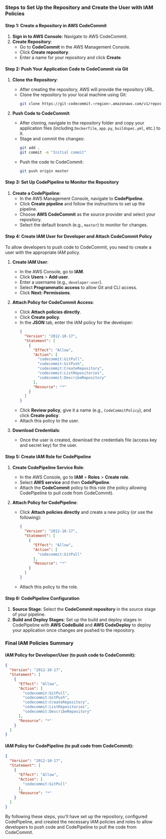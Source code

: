 ### Steps to Set Up the Repository and Create the User with IAM Policies

#### Step 1: Create a Repository in AWS CodeCommit
1. **Sign in to AWS Console**: Navigate to AWS CodeCommit.
2. **Create Repository**:
   - Go to **CodeCommit** in the AWS Management Console.
   - Click **Create repository**.
   - Enter a name for your repository and click **Create**.
   
#### Step 2: Push Your Application Code to CodeCommit via Git
1. **Clone the Repository**:
   - After creating the repository, AWS will provide the repository URL.
   - Clone the repository to your local machine using Git:
     ```bash
     git clone https://git-codecommit.<region>.amazonaws.com/v1/repos/<repository-name>
     ```
   
2. **Push Code to CodeCommit**:
   - After cloning, navigate to the repository folder and copy your application files (including `Dockerfile`, `app.py`, `buildspec.yml`, etc.) to it.
   - Stage and commit the changes:
     ```bash
     git add .
     git commit -m "Initial commit"
     ```
   - Push the code to CodeCommit:
     ```bash
     git push origin master
     ```

#### Step 3: Set Up CodePipeline to Monitor the Repository
1. **Create a CodePipeline**:
   - In the AWS Management Console, navigate to **CodePipeline**.
   - Click **Create pipeline** and follow the instructions to set up the pipeline.
   - Choose **AWS CodeCommit** as the source provider and select your repository.
   - Select the default branch (e.g., `master`) to monitor for changes.

#### Step 4: Create IAM User for Developer and Attach CodeCommit Policy

To allow developers to push code to CodeCommit, you need to create a user with the appropriate IAM policy.

1. **Create IAM User**:
   - In the AWS Console, go to **IAM**.
   - Click **Users** > **Add user**.
   - Enter a username (e.g., `developer-user`).
   - Select **Programmatic access** to allow Git and CLI access.
   - Click **Next: Permissions**.

2. **Attach Policy for CodeCommit Access**:
   - Click **Attach policies directly**.
   - Click **Create policy**.
   - In the **JSON** tab, enter the IAM policy for the developer:
     ```json
     {
       "Version": "2012-10-17",
       "Statement": [
         {
           "Effect": "Allow",
           "Action": [
             "codecommit:GitPull",
             "codecommit:GitPush",
             "codecommit:CreateRepository",
             "codecommit:ListRepositories",
             "codecommit:DescribeRepository"
           ],
           "Resource": "*"
         }
       ]
     }
     ```
   - Click **Review policy**, give it a name (e.g., `CodeCommitPolicy`), and click **Create policy**.
   - Attach this policy to the user.

3. **Download Credentials**:
   - Once the user is created, download the credentials file (access key and secret key) for the user.

#### Step 5: Create IAM Role for CodePipeline
1. **Create CodePipeline Service Role**:
   - In the AWS Console, go to **IAM** > **Roles** > **Create role**.
   - Select **AWS service** and then **CodePipeline**.
   - Attach the **CodeCommit** policy to this role (the policy allowing CodePipeline to pull code from CodeCommit).
   
2. **Attach Policy for CodePipeline**:
   - Click **Attach policies directly** and create a new policy (or use the following):
     ```json
     {
       "Version": "2012-10-17",
       "Statement": [
         {
           "Effect": "Allow",
           "Action": [
             "codecommit:GitPull"
           ],
           "Resource": "*"
         }
       ]
     }
     ```
   - Attach this policy to the role.

#### Step 6: CodePipeline Configuration
1. **Source Stage**: Select the **CodeCommit repository** in the source stage of your pipeline.
2. **Build and Deploy Stages**: Set up the build and deploy stages in CodePipeline with **AWS CodeBuild** and **AWS CodeDeploy** to deploy your application once changes are pushed to the repository.

### Final IAM Policies Summary

#### IAM Policy for Developer/User (to push code to CodeCommit):
```json
{
  "Version": "2012-10-17",
  "Statement": [
    {
      "Effect": "Allow",
      "Action": [
        "codecommit:GitPull",
        "codecommit:GitPush",
        "codecommit:CreateRepository",
        "codecommit:ListRepositories",
        "codecommit:DescribeRepository"
      ],
      "Resource": "*"
    }
  ]
}
```

#### IAM Policy for CodePipeline (to pull code from CodeCommit):
```json
{
  "Version": "2012-10-17",
  "Statement": [
    {
      "Effect": "Allow",
      "Action": [
        "codecommit:GitPull"
      ],
      "Resource": "*"
    }
  ]
}
```

By following these steps, you'll have set up the repository, configured CodePipeline, and created the necessary IAM policies and roles to allow developers to push code and CodePipeline to pull the code from CodeCommit.